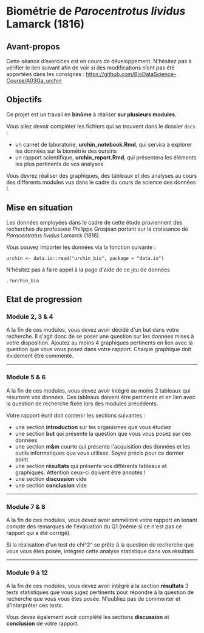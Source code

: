# Biométrie de *Parocentrotus lividus* Lamarck (1816)

## Avant-propos

Cette séance d’exercices est en cours de développement. N’hésitez pas à vérifier le lien suivant afin de voir si des modifications n’ont pas été apportées dans les consignes : https://github.com/BioDataScience-Course/A03Ga_urchin

## Objectifs

Ce projet est un travail en **binôme** à réaliser **sur plusieurs modules**.

Vous allez devoir compléter les fichiers qui se trouvent dans le dossier `docs` : 

- un carnet de laboratoire, **urchin_notebook.Rmd**, qui servira à explorer les données sur la biométrie des oursins 
- un rapport scientifique, **urchin_report.Rmd**, qui présentera les éléments les plus pertinents de vos analyses 

Vous devrez réaliser des graphiques, des tableaux et des analyses au cours des différents modules vus dans le cadre du cours de science des données I. 

## Mise en situation

Les données employées dans le cadre de cette étude proviennent des recherches du professeur Philippe Grosjean portant sur la croissance de *Paracentrotus lividus* Lamarck (1816).

Vous pouvez importer les données via la fonction suivante :

```
urchin <- data.io::read("urchin_bio", package = "data.io")
```

N'hésitez pas à faire appel à la page d'aide de ce jeu de données

```
.?urchin_bio
```

## Etat de progression 

### Module 2, 3 & 4

A la fin de ces modules, vous devez avoir décidé d'un but dans votre recherche. Il s'agit donc de se poser une question sur les données mises à votre disposition. Ajoutez au moins 4 graphiques pertinents en lien avec la question que vous vous posez dans votre rapport. Chaque graphique doit évidement être commenté. 

-----

### Module 5 & 6

A la fin de ces modules, vous devez avoir intégré au moins 2 tableaux qui résument vos données. Ces tableaux doivent être pertinents et en lien avec la question de recherche fixée lors des modules précédents.

Votre rapport écrit doit contenir les sections suivantes :

- une section **introduction** sur les organismes que vous étudiez
- une section **but** qui présente la question que vous vous posez sur ces données
- une section **m&m** courte qui présente l'acquisition des données et les outils informatiques que vous utilisez. Soyez précis pour ce dernier point. 
- une section **résultats** qui présente vos différents tableaux et graphiques. Attention ceux-ci doivent être annotés ! 
- une section **discussion** vide
- une section **conclusion** vide

-----

### Module 7 & 8

A la fin de ces modules, vous devez avoir ammélioré votre rapport en tenant compte des remarques de l'évaluation du Q1 (même si ce n'est pas ce rapport qui a été corrigé). 

Si la réalisation d'un test de chi^2^ se prête à la question de recherche que vous vous êtes posée, intégrez cette analyse statistique dans vos résultats

-----

### Module 9 à 12

A la fin de ces modules, vous devez avoir intégré à la section **résultats** 3 tests statistiques que vous jugez pertinents pour répondre à la question de recherche que vous vous êtes posée. N'oubliez pas de commenter et d'interpréter ces tests. 

Vous devez également avoir complété les sections **discussion** et **conclusion** de votre rapport. 
